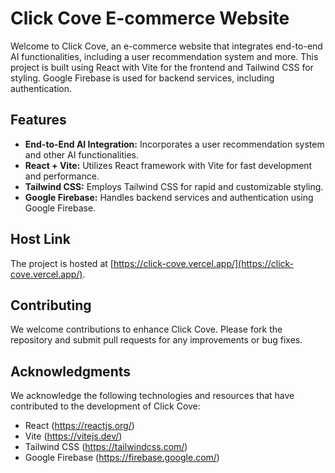 # Click Cove E-commerce Website

Welcome to Click Cove, an e-commerce website that integrates end-to-end AI functionalities, including a user recommendation system and more. This project is built using React with Vite for the frontend and Tailwind CSS for styling. Google Firebase is used for backend services, including authentication.

## Features

- **End-to-End AI Integration:** Incorporates a user recommendation system and other AI functionalities.
- **React + Vite:** Utilizes React framework with Vite for fast development and performance.
- **Tailwind CSS:** Employs Tailwind CSS for rapid and customizable styling.
- **Google Firebase:** Handles backend services and authentication using Google Firebase.

## Host Link

The project is hosted at [https://click-cove.vercel.app/](https://click-cove.vercel.app/).

## Contributing

We welcome contributions to enhance Click Cove. Please fork the repository and submit pull requests for any improvements or bug fixes.

## Acknowledgments

We acknowledge the following technologies and resources that have contributed to the development of Click Cove:

- React (https://reactjs.org/)
- Vite (https://vitejs.dev/)
- Tailwind CSS (https://tailwindcss.com/)
- Google Firebase (https://firebase.google.com/)
